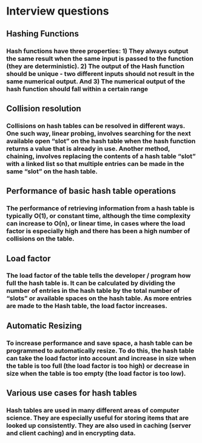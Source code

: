 # Interview questions

## Hashing Functions

### Hash functions have three properties: 1) They always output the same result when the same input is passed to the function (they are deterministic). 2) The output of the Hash function should be unique - two different inputs should not result in the same numerical output. And 3) The numerical output of the hash function should fall within a certain range

## Collision resolution

### Collisions on hash tables can be resolved in different ways. One such way, linear probing, involves searching for the next available open “slot” on the hash table when the hash function returns a value that is already in use. Another method, chaining, involves replacing the contents of a hash table “slot” with a linked list so that multiple entries can be made in the same “slot” on the hash table.

## Performance of basic hash table operations

### The performance of retrieving information from a hash table is typically O(1), or constant time, although the time complexity can increase to O(n), or linear time, in cases where the load factor is especially high and there has been a high number of collisions on the table.

## Load factor

### The load factor of the table tells the developer / program how full the hash table is. It can be calculated by dividing the number of entries in the hash table by the total number of “slots” or available spaces on the hash table. As more entries are made to the Hash table, the load factor increases.

## Automatic Resizing

### To increase performance and save space, a hash table can be programmed to automatically resize. To do this, the hash table can take the load factor into account and increase in size when the table is too full (the load factor is too high) or decrease in size when the table is too empty (the load factor is too low).

## Various use cases for hash tables

### Hash tables are used in many different areas of computer science. They are especially useful for storing items that are looked up consistently. They are also used in caching (server and client caching) and in encrypting data.

